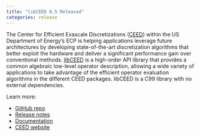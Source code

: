 ```yaml
---
title: "libCEED 0.5 Released"
categories: release
---
```


The Center for Efficient Exascale Discretizations ([CEED](https://github.com/CEED)) within the US Department of Energy’s ECP is helping applications leverage future architectures by developing state-of-the-art discretization algorithms that better exploit the hardware and deliver a significant performance gain over conventional methods. [libCEED](https://github.com/CEED/libCEED) is a high-order API library that provides a common algebraic low-level operator description, allowing a wide variety of applications to take advantage of the efficient operator evaluation algorithms in the different CEED packages. libCEED is a C99 library with no external dependencies.

Learn more:
- [GitHub repo](https://github.com/CEED/libCEED)
- [Release notes](https://github.com/CEED/libCEED/releases/tag/v0.5)
- [Documentation](https://libceed.readthedocs.io/en/latest/)
- [CEED website](https://ceed.exascaleproject.org/)
